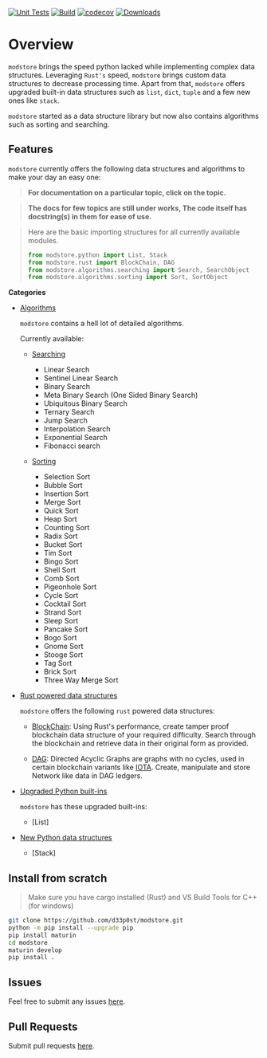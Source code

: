 
[![Unit Tests](https://github.com/d33p0st/modstore/actions/workflows/tests.yml/badge.svg)](https://github.com/d33p0st/modstore/actions/workflows/tests.yml)
[![Build](https://github.com/d33p0st/modstore/actions/workflows/generate_wheels.yml/badge.svg)](https://github.com/d33p0st/modstore/actions/workflows/generate_wheels.yml)
[![codecov](https://codecov.io/gh/d33p0st/modstore/branch/main/graph/badge.svg?token=P27ASL6TGH)](https://codecov.io/gh/d33p0st/modstore)
[![Downloads](https://static.pepy.tech/badge/modstore)](https://pepy.tech/project/modstore)

# Overview

`modstore` brings the speed python lacked while implementing complex data structures. Leveraging `Rust's` speed, `modstore` brings custom data structures to decrease processing time. Apart from that, `modstore` offers upgraded built-in data structures such as `list`, `dict`, `tuple` and a few new ones like `stack`.

`modstore` started as a data structure library but now also contains algorithms such as sorting and searching.

## Features

`modstore` currently offers the following data structures and algorithms to make your day an easy one:

> **For documentation on a particular topic, click on the topic.**

> **The docs for few topics are still under works, The code itself has docstring(s) in them for ease of use.**

> Here are the basic importing structures for all currently available modules.
> ```python
> from modstore.python import List, Stack
> from modstore.rust import BlockChain, DAG
> from modstore.algorithms.searching import Search, SearchObject
> from modstore.algorithms.sorting import Sort, SortObject
> ```

**Categories**

- [Algorithms](https://d33p0st.in/documentation/libraries/modstore/algorithms/#libraries "Algorithms provided under modstore")

  `modstore` contains a hell lot of detailed algorithms.

  Currently available:

  - [Searching](https://d33p0st.in/documentation/libraries/modstore/algorithms/searching/#libraries "Searching Algorithms")
    
    - Linear Search
    - Sentinel Linear Search
    - Binary Search
    - Meta Binary Search (One Sided Binary Search)
    - Ubiquitous Binary Search
    - Ternary Search
    - Jump Search
    - Interpolation Search
    - Exponential Search
    - Fibonacci search

  - [Sorting](https://d33p0st.in/documentation/libraries/modstore/algorithms/sorting/#libraries "Sorting Algorithms")

    - Selection Sort
    - Bubble Sort
    - Insertion Sort
    - Merge Sort
    - Quick Sort
    - Heap Sort
    - Counting Sort
    - Radix Sort
    - Bucket Sort
    - Tim Sort
    - Bingo Sort
    - Shell Sort
    - Comb Sort
    - Pigeonhole Sort
    - Cycle Sort
    - Cocktail Sort
    - Strand Sort
    - Sleep Sort
    - Pancake Sort
    - Bogo Sort
    - Gnome Sort
    - Stooge Sort
    - Tag Sort
    - Brick Sort
    - Three Way Merge Sort

- [Rust powered data structures](https://d33p0st.in/documentation/libraries/modstore/rust/#libraries "modstore's rust powered data structures")

  `modstore` offers the following `rust` powered data structures:

  - [BlockChain](https://d33p0st.in/documentation/libraries/modstore/rust#blockchain-docs "BlockChain Documentation"): Using Rust's performance, create tamper proof blockchain data structure of your required difficulty. Search through the blockchain and retrieve data in their original form as provided.

  - [DAG](./rust#dag-docs "DAG Documentation"): Directed Acyclic Graphs are graphs with no cycles, used in certain blockchain variants like [IOTA](https://www.iota.org "IOTA Homepage"). Create, manipulate and store Network like data in DAG ledgers.

- [Upgraded Python built-ins](https://d33p0st.in/documentation/libraries/modstore/builtins/#libraries)

  `modstore` has these upgraded built-ins:

  - [List]

- [New Python data structures](https://d33p0st.in/documentation/libraries/modstore/new/#libraries)

  - [Stack]
  <!-- - [HashMap] -->

## Install from scratch

> Make sure you have cargo installed (Rust) and VS Build Tools for C++ (for windows)

```bash
git clone https://github.com/d33p0st/modstore.git
python -m pip install --upgrade pip
pip install maturin
cd modstore
maturin develop
pip install .
```

## Issues

Feel free to submit any issues [here](https://github.com/d33p0st/modstore/issues).

## Pull Requests

Submit pull requests [here](https://github.com/d33p0st/modstore/pulls).